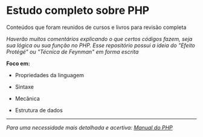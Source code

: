 # Estudo completo sobre PHP

Conteúdos que foram reunidos de cursos e livros para revisão completa


*Haverão muitos comentários explicando o que certos códigos fazem, seja sua lógica ou sua função no PHP. 
Esse repositório possui a ideia do "Efeito Protégé" ou "Técnica de Feynman" em forma escrita*

**Foco em:**
- Propriedades da linguagem


- Sintaxe


- Mecânica


- Estrutura de dados

***

*Para uma necessidade mais detalhada e acertiva: [Manual do PHP](https://www.php.net/manual/pt_BR/index.php)*